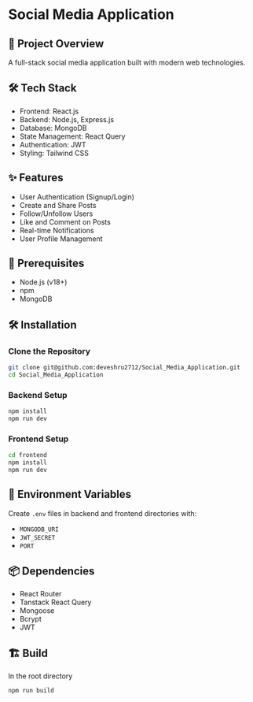 # Social Media Application

## 🚀 Project Overview
A full-stack social media application built with modern web technologies.

## 🛠 Tech Stack
- Frontend: React.js
- Backend: Node.js, Express.js
- Database: MongoDB
- State Management: React Query
- Authentication: JWT
- Styling: Tailwind CSS

## ✨ Features
- User Authentication (Signup/Login)
- Create and Share Posts
- Follow/Unfollow Users
- Like and Comment on Posts
- Real-time Notifications
- User Profile Management

## 🔧 Prerequisites
- Node.js (v18+)
- npm 
- MongoDB

## 🛠 Installation

### Clone the Repository
```bash
git clone git@github.com:deveshru2712/Social_Media_Application.git
cd Social_Media_Application
```

### Backend Setup
```bash
npm install
npm run dev

```

### Frontend Setup
```bash
cd frontend
npm install
npm run dev
```

## 🔐 Environment Variables
Create `.env` files in backend and frontend directories with:
- `MONGODB_URI`
- `JWT_SECRET`
- `PORT`

## 📦 Dependencies
- React Router
- Tanstack React Query
- Mongoose
- Bcrypt
- JWT

## 🏗️ Build
In the root directory
```bash
npm run build
```
